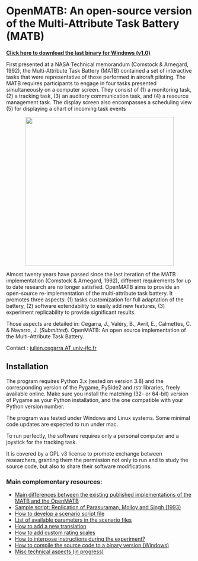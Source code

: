 
<h1>OpenMATB: An open-source version of the Multi-Attribute Task Battery (MATB)</h1>

<b><a href="https://github.com/juliencegarra/OpenMATB/releases/download/1.0/OpenMATB_v1.0.000.zip">Click here to download the last binary for Windows (v1.0)</a></b>

First presented at a NASA Technical memorandum (Comstock & Arnegard, 1992), the Multi-Attribute Task Battery (MATB) contained a set of interactive tasks that were representative of those performed in aircraft piloting. The MATB requires participants to engage in four tasks presented simultaneously on a computer screen. They consist of (1) a monitoring task, (2) a tracking task, (3) an auditory communication task, and (4) a resource management task. The display screen also encompasses a scheduling view (5) for displaying a chart of incoming task events

<center><img src="https://user-images.githubusercontent.com/10955668/49248376-d6ce3c80-f419-11e8-9416-7e0fe3e11d45.png" width=400></center>

Almost twenty years have passed since the last iteration of the MATB implementation (Comstock & Arnegard, 1992), different requirements for up to date research are no longer satisfied. 
OpenMATB aims to provide an open-source re-implementation of the multi-attribute task battery. It promotes three aspects: 
(1) tasks customization for full adaptation of the battery,
(2) software extendability to easily add new features, 
(3) experiment replicability to provide significant results.

Those aspects are detailed in: Cegarra, J., Valéry, B., Avril, E., Calmettes, C. & Navarro, J. (<i>Submitted</i>). OpenMATB: An open source implementation of the Multi-Attribute Task Battery.


Contact : <a href="mailto:julien.cegarra@univ-jfc.fr">julien.cegarra AT univ-jfc.fr</a>


<h2>Installation</h2>

The program requires Python 3.x (tested on version 3.8) and the corresponding version of the Pygame, PySide2 and rstr libraries, freely available online. Make sure you install the matching (32- or 64-bit) version of Pygame as your Python installation, and the one compatible with your Python version number.

The program was tested under Windows and Linux systems. Some minimal code updates are expected to run under mac.

To run perfectly, the software requires only a personal computer and a joystick for the tracking task. 

It is covered by a GPL v3 license to promote exchange between researchers, granting them the permission not only to run and to study the source code, but also to share their software modifications.


<h3>Main complementary resources:</h3>
<ul>
<li><a href="https://github.com/juliencegarra/OpenMATB/wiki/Main-differences-between-the-published-implementations-of-the-MATB-and-the-OpenMATB">Main differences between the existing published implementations of the MATB and the OpenMATB</a></li>
<li><a href="https://github.com/juliencegarra/OpenMATB/wiki/Sample-script:-Replication-of-Parasuraman,-Molloy-and-Singh-(1993)">Sample script: Replication of Parasuraman, Molloy and Singh (1993)</a></li>  
<li><a href="https://github.com/juliencegarra/OpenMATB/wiki/How-to-build-a-scenario-file">How to develop a scenario script file</a></li>
<li><a href="https://github.com/juliencegarra/OpenMATB/wiki/List-of-task-parameters">List of available parameters in the scenario files</a></li>
<li><a href="https://github.com/juliencegarra/OpenMATB/wiki/Internationalization">How to add a new translation</a></li>
<li><a href="https://github.com/juliencegarra/OpenMATB/wiki/Write-a-questionnaire">How to add custom rating scales</a></li>
<li><a href="https://github.com/juliencegarra/OpenMATB/wiki/Present-instructions">How to interpose instructions during the experiment?</a></li>
<li><a href="https://github.com/juliencegarra/OpenMATB/wiki/How-to-compile-to-binary">How to compile the source code to a binary version (Windows)</a></li>
<li><a href="https://github.com/juliencegarra/OpenMATB/wiki/Technical-documentation">Misc technical aspects (in progress)</a></li>

</ul>










